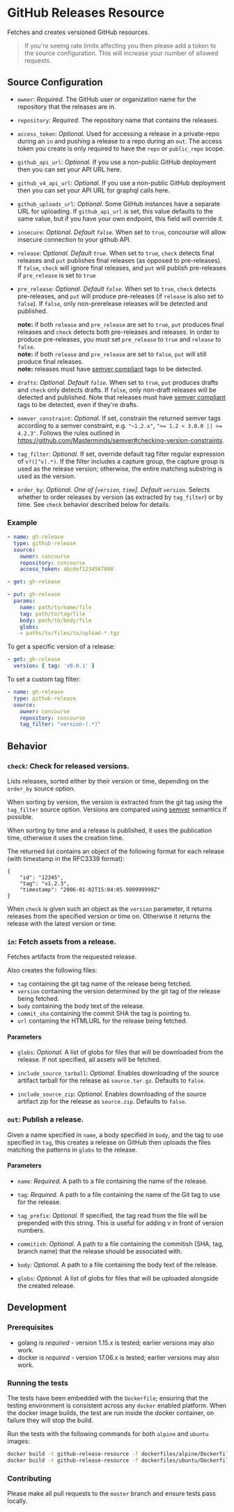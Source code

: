 # GitHub Releases Resource

Fetches and creates versioned GitHub resources.

> If you're seeing rate limits affecting you then please add a token to the source
> configuration. This will increase your number of allowed requests.

## Source Configuration

* `owner`: *Required.* The GitHub user or organization name for the repository
  that the releases are in.

* `repository`: *Required.* The repository name that contains the releases.

* `access_token`: *Optional.* Used for accessing a release in a private-repo
   during an `in` and pushing a release to a repo during an `out`. The access
   token you create is only required to have the `repo` or `public_repo` scope.

* `github_api_url`: *Optional.* If you use a non-public GitHub deployment then
  you can set your API URL here.
  
* `github_v4_api_url`: *Optional.* If you use a non-public GitHub deployment then
  you can set your API URL for graphql calls here.

* `github_uploads_url`: *Optional.* Some GitHub instances have a separate URL
  for uploading. If `github_api_url` is set, this value defaults to the same
  value, but if you have your own endpoint, this field will override it.

* `insecure`: *Optional. Default `false`.* When set to `true`, concourse will allow
  insecure connection to your github API.

* `release`: *Optional. Default `true`.* When set to `true`, `check` detects
  final releases and `put` publishes final releases (as opposed to
  pre-releases). If `false`, `check` will ignore final releases, and `put` will
  publish pre-releases if `pre_release` is set to `true`

* `pre_release`: *Optional. Default `false`.* When set to `true`, `check`
  detects pre-releases, and `put` will produce pre-releases (if `release` is
  also set to `false`). If `false`, only non-prerelease releases will be detected
  and published.

  **note:** if both `release` and `pre_release` are set to `true`, `put`
  produces final releases and `check` detects both pre-releases and releases. In
  order to produce pre-releases, you must set `pre_release` to `true` and
  `release` to `false`.  
  **note:** if both `release` and `pre_release` are set to `false`, `put` will
  still produce final releases.  
  **note:** releases must have [semver compliant](https://semver.org/#backusnaur-form-grammar-for-valid-semver-versions) tags to be detected.

* `drafts`: *Optional. Default `false`.* When set to `true`, `put` produces
  drafts and `check` only detects drafts. If `false`, only non-draft releases
  will be detected and published. Note that releases must have [semver compliant](https://semver.org/#backusnaur-form-grammar-for-valid-semver-versions)
  tags to be detected, even if they're drafts.

* `semver_constraint`: *Optional.* If set, constrain the returned semver tags according
  to a semver constraint, e.g. `"~1.2.x"`, `">= 1.2 < 3.0.0 || >= 4.2.3"`.
  Follows the rules outlined in https://github.com/Masterminds/semver#checking-version-constraints.

* `tag_filter`: *Optional.* If set, override default tag filter regular
  expression of `v?([^v].*)`. If the filter includes a capture group, the capture
  group is used as the release version; otherwise, the entire matching substring
  is used as the version.

* `order_by`: *Optional. One of [`version`, `time`]. Default `version`.*
   Selects whether to order releases by version (as extracted by `tag_filter`)
   or by time. See `check` behavior described below for details.

### Example

``` yaml
- name: gh-release
  type: github-release
  source:
    owner: concourse
    repository: concourse
    access_token: abcdef1234567890
```

``` yaml
- get: gh-release
```

``` yaml
- put: gh-release
  params:
    name: path/to/name/file
    tag: path/to/tag/file
    body: path/to/body/file
    globs:
    - paths/to/files/to/upload-*.tgz
```

To get a specific version of a release:

``` yaml
- get: gh-release
  version: { tag: 'v0.0.1' }
```

To set a custom tag filter:

```yaml
- name: gh-release
  type: github-release
  source:
    owner: concourse
    repository: concourse
    tag_filter: "version-(.*)"
```

## Behavior

### `check`: Check for released versions.

Lists releases, sorted either by their version or time, depending on the `order_by` source option.

When sorting by version, the version is extracted from the git tag using the `tag_filter` source option.
Versions are compared using [semver](http://semver.org) semantics if possible.

When sorting by time and a release is published, it uses the publication time, otherwise it uses the creation time.

The returned list contains an object of the following format for each release (with timestamp in the RFC3339 format):

```
{
    "id": "12345",
    "tag": "v1.2.3",
    "timestamp": "2006-01-02T15:04:05.999999999Z"
}
```

When `check` is given such an object as the `version` parameter, it returns releases from the specified version or time on.
Otherwise it returns the release with the latest version or time.

### `in`: Fetch assets from a release.

Fetches artifacts from the requested release.

Also creates the following files:

* `tag` containing the git tag name of the release being fetched.
* `version` containing the version determined by the git tag of the release being fetched.
* `body` containing the body text of the release.
* `commit_sha` containing the commit SHA the tag is pointing to.
* `url` containing the HTMLURL for the release being fetched.

#### Parameters

* `globs`: *Optional.* A list of globs for files that will be downloaded from
  the release. If not specified, all assets will be fetched.

* `include_source_tarball`: *Optional.* Enables downloading of the source
  artifact tarball for the release as `source.tar.gz`. Defaults to `false`.

* `include_source_zip`: *Optional.* Enables downloading of the source
  artifact zip for the release as `source.zip`. Defaults to `false`.

### `out`: Publish a release.

Given a name specified in `name`, a body specified in `body`, and the tag to use
specified in `tag`, this creates a release on GitHub then uploads the files
matching the patterns in `globs` to the release.

#### Parameters

* `name`: *Required.* A path to a file containing the name of the release.

* `tag`: *Required.* A path to a file containing the name of the Git tag to use
  for the release.

* `tag_prefix`: *Optional.*  If specified, the tag read from the file will be
prepended with this string. This is useful for adding v in front of version numbers.

* `commitish`: *Optional.* A path to a file containing the commitish (SHA, tag,
  branch name) that the release should be associated with.

* `body`: *Optional.* A path to a file containing the body text of the release.

* `globs`: *Optional.* A list of globs for files that will be uploaded alongside
  the created release.

## Development

### Prerequisites

* golang is *required* - version 1.15.x is tested; earlier versions may also
  work.
* docker is *required* - version 17.06.x is tested; earlier versions may also
  work.

### Running the tests

The tests have been embedded with the `Dockerfile`; ensuring that the testing
environment is consistent across any `docker` enabled platform. When the docker
image builds, the test are run inside the docker container, on failure they
will stop the build.

Run the tests with the following commands for both `alpine` and `ubuntu` images:

```sh
docker build -t github-release-resource -f dockerfiles/alpine/Dockerfile .
docker build -t github-release-resource -f dockerfiles/ubuntu/Dockerfile .
```

### Contributing

Please make all pull requests to the `master` branch and ensure tests pass
locally.
